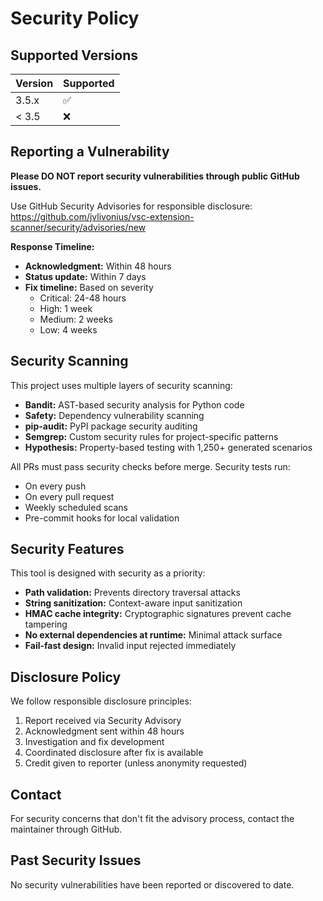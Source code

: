 # Security Policy

## Supported Versions

| Version | Supported          |
| ------- | ------------------ |
| 3.5.x   | :white_check_mark: |
| < 3.5   | :x:                |

## Reporting a Vulnerability

**Please DO NOT report security vulnerabilities through public GitHub issues.**

Use GitHub Security Advisories for responsible disclosure:
https://github.com/jvlivonius/vsc-extension-scanner/security/advisories/new

**Response Timeline:**
- **Acknowledgment:** Within 48 hours
- **Status update:** Within 7 days
- **Fix timeline:** Based on severity
  - Critical: 24-48 hours
  - High: 1 week
  - Medium: 2 weeks
  - Low: 4 weeks

## Security Scanning

This project uses multiple layers of security scanning:

- **Bandit:** AST-based security analysis for Python code
- **Safety:** Dependency vulnerability scanning
- **pip-audit:** PyPI package security auditing
- **Semgrep:** Custom security rules for project-specific patterns
- **Hypothesis:** Property-based testing with 1,250+ generated scenarios

All PRs must pass security checks before merge. Security tests run:
- On every push
- On every pull request
- Weekly scheduled scans
- Pre-commit hooks for local validation

## Security Features

This tool is designed with security as a priority:

- **Path validation:** Prevents directory traversal attacks
- **String sanitization:** Context-aware input sanitization
- **HMAC cache integrity:** Cryptographic signatures prevent cache tampering
- **No external dependencies at runtime:** Minimal attack surface
- **Fail-fast design:** Invalid input rejected immediately

## Disclosure Policy

We follow responsible disclosure principles:

1. Report received via Security Advisory
2. Acknowledgment sent within 48 hours
3. Investigation and fix development
4. Coordinated disclosure after fix is available
5. Credit given to reporter (unless anonymity requested)

## Contact

For security concerns that don't fit the advisory process, contact the maintainer through GitHub.

## Past Security Issues

No security vulnerabilities have been reported or discovered to date.
